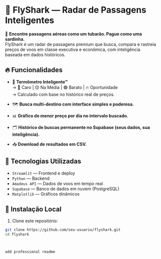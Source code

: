 # 🦈 FlyShark — Radar de Passagens Inteligentes

🚀 **Encontre passagens aéreas como um tubarão. Pague como uma sardinha.**  
FlyShark é um radar de passagens premium que busca, compara e rastreia preços de voos em classe executiva e econômica, com inteligência baseada em dados históricos.

## 🔥 Funcionalidades

- 🧠 **Termômetro Inteligente™**  
→ 🔴 Caro | 🟡 Na Média | 🟢 Barato | 🔥 Oportunidade  
→ Calculado com base no histórico real de preços.

- 🗺️ **Busca multi-destino com interface simples e poderosa.**  
- 📊 **Gráfico de menor preço por dia no intervalo buscado.**  
- 🗂️ **Histórico de buscas permanente no Supabase (seus dados, sua inteligência).**  
- 📥 **Download de resultados em CSV.**  

## 🚀 Tecnologias Utilizadas

- `Streamlit` — Frontend e deploy
- `Python` — Backend
- `Amadeus API` — Dados de voos em tempo real
- `Supabase` — Banco de dados em nuvem (PostgreSQL)
- `Matplotlib` — Gráficos dinâmicos

## 🔧 Instalação Local

1. Clone este repositório:

```bash
git clone https://github.com/seu-usuario/flyshark.git
cd flyshark



add professional readme
